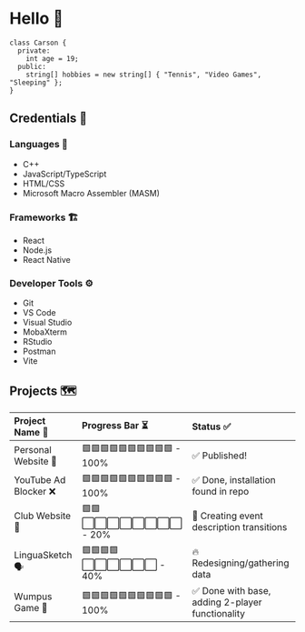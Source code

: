 # Hello 👋
```
class Carson {
  private:
    int age = 19;
  public:
    string[] hobbies = new string[] { "Tennis", "Video Games", "Sleeping" };
}
```

## Credentials 💼
### Languages 🧠
* C++
* JavaScript/TypeScript
* HTML/CSS
* Microsoft Macro Assembler (MASM)
### Frameworks 🏗️
* React
* Node.js
* React Native
### Developer Tools ⚙️
* Git
* VS Code
* Visual Studio
* MobaXterm
* RStudio
* Postman
* Vite

## Projects 🗺️
| Project Name 💬 | Progress Bar ⏳ | Status ✅ |
| :---         | :---         | :---         |
| Personal Website 🧍 | 🟩🟩🟩🟩🟩🟩🟩🟩🟩🟩 - 100% | ✅ Published! |
| YouTube Ad Blocker ❌ | 🟩🟩🟩🟩🟩🟩🟩🟩🟩🟩 - 100% | ✅ Done, installation found in repo |
| Club Website 🌟 | 🟩🟩⬜⬜⬜⬜⬜⬜⬜⬜ - 20% | 🎨 Creating event description transitions |
| LinguaSketch 🗣️ | 🟩🟩🟩🟩⬜⬜⬜⬜⬜⬜ - 40% | 🔥 Redesigning/gathering data |
| Wumpus Game 👾 | 🟩🟩🟩🟩🟩🟩🟩🟩🟩🟩 - 100% | ✅ Done with base, adding 2-player functionality |
